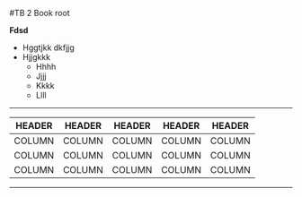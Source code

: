 #TB 2 Book root

**Fdsd**

- Hggtjkk dkfjjg 
- Hjjgkkk
    + Hhhh
    + Jjjj
    + Kkkk
    + Llll

---

| HEADER | HEADER | HEADER | HEADER | HEADER |
| ------ | ------ | ------ | ------ | ------ |
| COLUMN | COLUMN | COLUMN | COLUMN | COLUMN |
| COLUMN | COLUMN | COLUMN | COLUMN | COLUMN |
| COLUMN | COLUMN | COLUMN | COLUMN | COLUMN |

---
